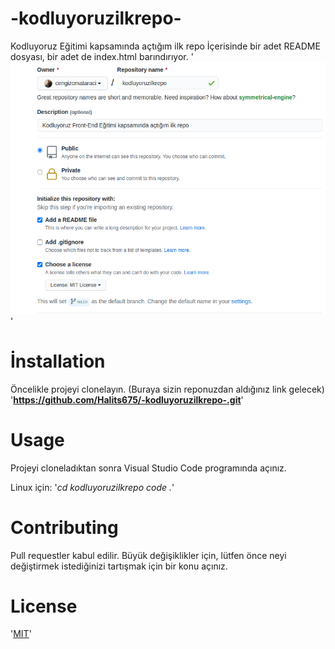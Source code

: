 # -kodluyoruzilkrepo-
Kodluyoruz Eğitimi kapsamında açtığım ilk repo İçerisinde bir adet README dosyası, bir adet de index.html barındırıyor.
'![İÇERİK GÖRSELİ](https://raw.githubusercontent.com/Kodluyoruz/taskforce/main/git/odev1/figures/github.png)'
# İnstallation
Öncelikle projeyi clonelayın. (Buraya sizin reponuzdan aldığınız link gelecek)
'**https://github.com/Halits675/-kodluyoruzilkrepo-.git**'
# Usage
Projeyi cloneladıktan sonra Visual Studio Code programında açınız.

Linux için:
'*cd kodluyoruzilkrepo
code .*'
# Contributing
Pull requestler kabul edilir. Büyük değişiklikler için, lütfen önce neyi değiştirmek istediğinizi tartışmak için bir konu açınız.
# License
'[MIT](https://choosealicense.com)'
